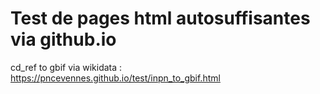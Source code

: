 # Test de pages html autosuffisantes via github.io

cd_ref to gbif via wikidata : https://pncevennes.github.io/test/inpn_to_gbif.html
